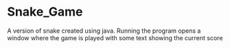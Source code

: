 # Snake_Game
A version of snake created using java. Running the program opens a window where the game is played with some text showing the current score
